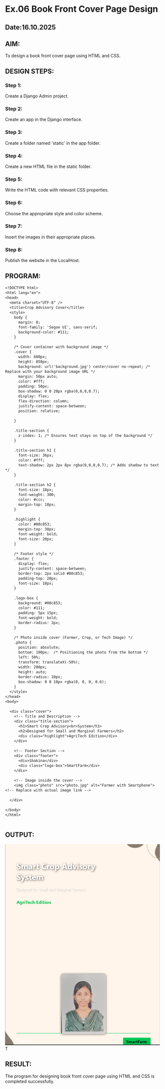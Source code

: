 # Ex.06 Book Front Cover Page Design
## Date:16.10.2025

## AIM:
To design a book front cover page using HTML and CSS.

## DESIGN STEPS:

### Step 1:
Create a Django Admin project.

### Step 2:
Create an app in the Django interface.

### Step 3:
Create a folder named 'static' in the app folder.

### Step 4:
Create a new HTML file in the static folder.

### Step 5:
Write the HTML code with relevant CSS properties.

### Step 6:
Choose the appropriate style and color scheme.

### Step 7:
Insert the images in their appropriate places.

### Step 8:
Publish the website in the LocalHost.

## PROGRAM:
```
<!DOCTYPE html>
<html lang="en">
<head>
  <meta charset="UTF-8" />
  <title>Crop Advisory Cover</title>
  <style>
    body {
      margin: 0;
      font-family: 'Segoe UI', sans-serif;
      background-color: #111;
    }

    /* Cover container with background image */
    .cover {
      width: 600px;
      height: 850px;
      background: url('background.jpg') center/cover no-repeat; /* Replace with your background image URL */
      margin: 50px auto;
      color: #fff;
      padding: 50px;
      box-shadow: 0 0 20px rgba(0,0,0,0.7);
      display: flex;
      flex-direction: column;
      justify-content: space-between;
      position: relative;
      
    }

    .title-section {
      z-index: 1; /* Ensures text stays on top of the background */
    }

    .title-section h1 {
      font-size: 36px;
      color: #fff;
      text-shadow: 2px 2px 8px rgba(0,0,0,0.7); /* Adds shadow to text */
    }

    .title-section h2 {
      font-size: 18px;
      font-weight: 300;
      color: #ccc;
      margin-top: 10px;
    }

    .highlight {
      color: #00c853;
      margin-top: 30px;
      font-weight: bold;
      font-size: 20px;
    }

    /* Footer style */
    .footer {
      display: flex;
      justify-content: space-between;
      border-top: 2px solid #00c853;
      padding-top: 20px;
      font-size: 18px;
    }

    .logo-box {
      background: #00c853;
      color: #111;
      padding: 5px 15px;
      font-weight: bold;
      border-radius: 3px;
    }

    /* Photo inside cover (Farmer, Crop, or Tech Image) */
    .photo {
      position: absolute;
      bottom: 100px;  /* Positioning the photo from the bottom */
      left: 50%;
      transform: translateX(-50%);
      width: 200px;
      height: auto;
      border-radius: 10px;
      box-shadow: 0 0 10px rgba(0, 0, 0, 0.6);
    }
  </style>
</head>
<body>

  <div class="cover">
    <!-- Title and Description -->
    <div class="title-section">
      <h1>Smart Crop Advisory<br>System</h1>
      <h2>Designed for Small and Marginal Farmers</h2>
      <div class="highlight">AgriTech Edition</div>
    </div>

    <!-- Footer Section -->
    <div class="footer">
      <div>Shakina</div>
      <div class="logo-box">SmartFarm</div>
    </div>

    <!-- Image inside the cover -->
    <img class="photo" src="photo.jpg" alt="Farmer with Smartphone"> <!-- Replace with actual image link -->

  </div>

</body>
</html>    


```
## OUTPUT:
![alt text](<Faiyza/Faiyza/static/Screenshot 2025-10-16 134515.png>)T



## RESULT:
The program for designing book front cover page using HTML and CSS is completed successfully.
